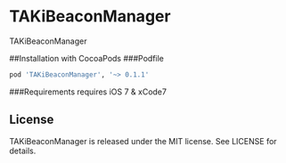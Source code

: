 # TAKiBeaconManager
TAKiBeaconManager

##Installation with CocoaPods
###Podfile
```ruby
pod 'TAKiBeaconManager', '~> 0.1.1'
```

###Requirements
requires iOS 7 & xCode7

License
---

TAKiBeaconManager is released under the MIT license. See LICENSE for details.
